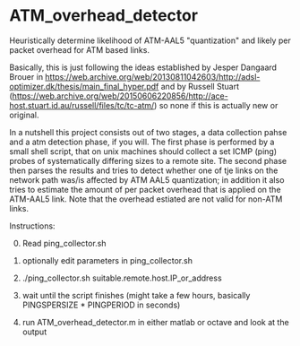 # ATM_overhead_detector
Heuristically determine likelihood of ATM-AAL5 "quantization" and likely per packet overhead for ATM based links.

Basically, this is just following the ideas established by Jesper Dangaard Brouer in https://web.archive.org/web/20130811042603/http://adsl-optimizer.dk/thesis/main_final_hyper.pdf and by Russell Stuart (https://web.archive.org/web/20150606220856/http://ace-host.stuart.id.au/russell/files/tc/tc-atm/) so none if this is actually new or original.

In a nutshell this project consists out of two stages, a data collection pahse and a atm detection phase, if you will. The first phase is performed by a small shell script, that on unix machines should collect a set ICMP (ping) probes of systematically differing sizes to a remote site. The second phase then parses the results and tries to detect whether one of tje links on the network path was/is affected by ATM AAL5 quantization; in addition it also tries to estimate the amount of per packet overhead that is applied on the ATM-AAL5 link. Note that the overhead estiated are not valid for non-ATM links.

Instructions:

0) Read ping_collector.sh

1) optionally edit parameters in ping_collector.sh

2) ./ping_collector.sh suitable.remote.host.IP_or_address

3) wait until the script finishes (might take a few hours, basically PINGSPERSIZE * PINGPERIOD in seconds)

4) run ATM_overhead_detector.m in either matlab or octave and look at the output
